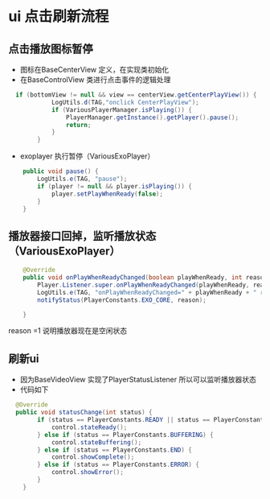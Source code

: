 # ui 点击刷新流程
## 点击播放图标暂停
- 图标在BaseCenterView 定义，在实现类初始化
- 在BaseControlView 类进行点击事件的逻辑处理

```java
  if (bottomView != null && view == centerView.getCenterPlayView()) {
            LogUtils.d(TAG,"onclick CenterPlayView");
            if (VariousPlayerManager.isPlaying()) {
                PlayerManager.getInstance().getPlayer().pause();
                return;
            }
        }
``` 
- exoplayer 执行暂停（VariousExoPlayer）
```java
    public void pause() {
        LogUtils.e(TAG, "pause");
        if (player != null && player.isPlaying()) {
            player.setPlayWhenReady(false);
        }
    }
``` 
## 播放器接口回掉，监听播放状态（VariousExoPlayer）
```java
    @Override
    public void onPlayWhenReadyChanged(boolean playWhenReady, int reason) {
        Player.Listener.super.onPlayWhenReadyChanged(playWhenReady, reason);
        LogUtils.e(TAG, "onPlayWhenReadyChanged=" + playWhenReady + " reason=" + reason);
        notifyStatus(PlayerConstants.EXO_CORE, reason);

    }
``` 
reason =1 说明播放器现在是空闲状态

## 刷新ui
- 因为BaseVideoView 实现了PlayerStatusListener 所以可以监听播放器状态
- 代码如下
```java
  @Override
  public void statusChange(int status) {
        if (status == PlayerConstants.READY || status == PlayerConstants.IDLE) {
            control.stateReady();
        } else if (status == PlayerConstants.BUFFERING) {
            control.stateBuffering();
        } else if (status == PlayerConstants.END) {
            control.showComplete();
        } else if (status == PlayerConstants.ERROR) {
            control.showError();
        }
    }
```     
